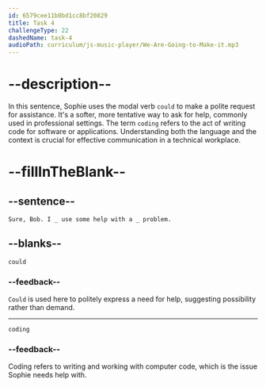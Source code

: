 ```yaml
---
id: 6579cee11b0bd1cc8bf20829
title: Task 4
challengeType: 22
dashedName: task-4
audioPath: curriculum/js-music-player/We-Are-Going-to-Make-it.mp3
---
```


<!--
AUDIO REFERENCE: 
Sophie: "Sure, Bob. I _ use some help with a _ problem."
-->

# --description--

In this sentence, Sophie uses the modal verb `could` to make a polite request for assistance. It's a softer, more tentative way to ask for help, commonly used in professional settings. The term `coding` refers to the act of writing code for software or applications. Understanding both the language and the context is crucial for effective communication in a technical workplace.

# --fillInTheBlank--

## --sentence--

`Sure, Bob. I _ use some help with a _ problem.`

## --blanks--

`could`

### --feedback--

`Could` is used here to politely express a need for help, suggesting possibility rather than demand.

---

`coding`

### --feedback--

Coding refers to writing and working with computer code, which is the issue Sophie needs help with.




